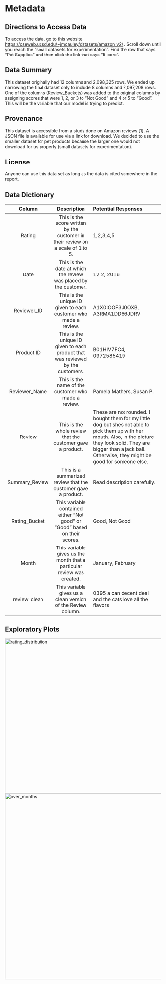 # Metadata

## Directions to Access Data
To access the data, go to this website: https://cseweb.ucsd.edu/~jmcauley/datasets/amazon_v2/ . Scroll down until you reach the “small datasets for experimentation”. Find the row that says “Pet Supplies” and then click the link that says “5-core”.

## Data Summary
This dataset originally had 12 columns and 2,098,325 rows. We ended up narrowing the final dataset only to include 8 columns and 2,097,208 rows. One of the columns (Review_Buckets) was added to the original columns by assigning scores that were 1, 2, or 3 to “Not Good” and 4 or 5 to “Good”. This will be the variable that our model is trying to predict.

## Provenance
This dataset is accessible from a study done on Amazon reviews [1]. A JSON file is available for use via a link for download. We decided to use the smaller dataset for pet products because the larger one would not download for us properly (small datasets for experimentation).

## License
Anyone can use this data set as long as the data is cited somewhere in the report.

## Data Dictionary

| Column | Description | Potential Responses |
|:------:|:-----------:|:--------------------|
| Rating | This is the score written by the customer in their review on a scale of 1 to 5. | 1,2,3,4,5 |
| Date | This is the date at which the review was placed by the customer. | 12 2, 2016 |
| Reviewer_ID | This is the unique ID given to each customer who made a review. | A1X0IOOF3J0OXB, A3RMA1DD66JDRV |
| Product ID | This is the unique ID given to each product that was reviewed by the customers. | B01HIV7FC4, 0972585419 |
| Reviewer_Name | This is the name of the customer who made a review. | Pamela Mathers, Susan P. |
| Review | This is the whole review that the customer gave a product. | These are not rounded. I bought them for my little dog but shes not able to pick them up with her mouth. Also, in the picture they look solid. They are bigger than a jack ball. Otherwise, they might be good for someone else. |
| Summary_Review | This is a summarized review that the customer gave a product. | Read description carefully. |
|  Rating_Bucket | This variable contained either “Not good” or “Good” based on their scores. | Good, Not Good |
| Month | This variable gives us the month that a particular review was created. | January, February |
| review_clean | This variable gives us a clean version of the Review column. | 0395 a can decent deal and the cats love all the flavors |


## Exploratory Plots

<img width="800" height="500" alt="rating_distribution" src="https://github.com/user-attachments/assets/a7e92d2b-2dcc-4e7a-a975-757051d7a311" />

<img width="1200" height="600" alt="over_months" src="https://github.com/user-attachments/assets/191c2446-6621-4783-8bc6-8118dd54cf88" />

